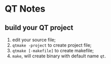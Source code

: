 
# QT Notes #

## build your QT project ##
1. edit your source file;
2. `qtmake -project` to create project file;
3. `qtmake [-makefile]` to create makefile;
4. `make`, will create binary with default name `qt`.
